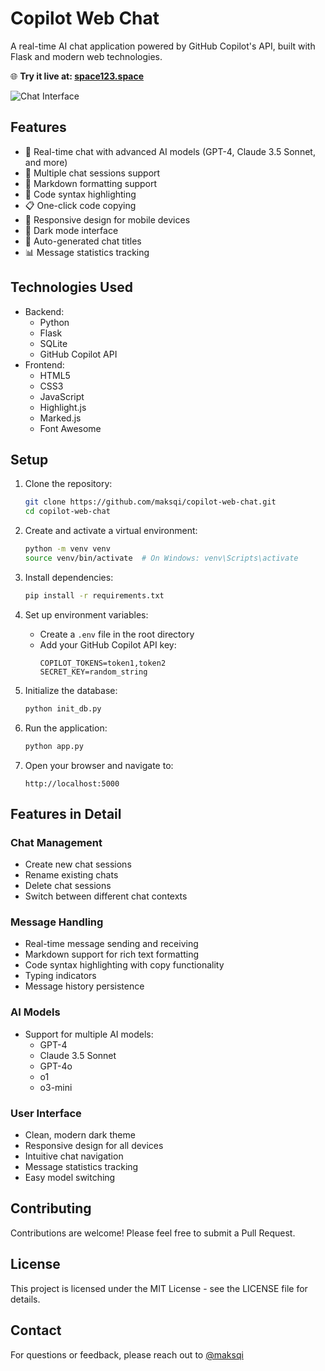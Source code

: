 # Copilot Web Chat

A real-time AI chat application powered by GitHub Copilot's API, built with Flask and modern web technologies.

🌐 **Try it live at: [space123.space](https://space123.space/)**

![Chat Interface](https://i.imgur.com/EwWdvMv.png)

## Features

- 🤖 Real-time chat with advanced AI models (GPT-4, Claude 3.5 Sonnet, and more)
- 💬 Multiple chat sessions support
- 📝 Markdown formatting support
- 🎨 Code syntax highlighting
- 📋 One-click code copying
- 📱 Responsive design for mobile devices
- 🌙 Dark mode interface
- 🔄 Auto-generated chat titles
- 📊 Message statistics tracking

## Technologies Used

- Backend:
  - Python
  - Flask
  - SQLite
  - GitHub Copilot API
- Frontend:
  - HTML5
  - CSS3
  - JavaScript
  - Highlight.js
  - Marked.js
  - Font Awesome

## Setup

1. Clone the repository:
   ```bash
   git clone https://github.com/maksqi/copilot-web-chat.git
   cd copilot-web-chat
   ```

2. Create and activate a virtual environment:
   ```bash
   python -m venv venv
   source venv/bin/activate  # On Windows: venv\Scripts\activate
   ```

3. Install dependencies:
   ```bash
   pip install -r requirements.txt
   ```

4. Set up environment variables:
   - Create a `.env` file in the root directory
   - Add your GitHub Copilot API key:
     ```
     COPILOT_TOKENS=token1,token2
     SECRET_KEY=random_string
     ```

5. Initialize the database:
   ```bash
   python init_db.py
   ```

6. Run the application:
   ```bash
   python app.py
   ```

7. Open your browser and navigate to:
   ```
   http://localhost:5000
   ```

## Features in Detail

### Chat Management
- Create new chat sessions
- Rename existing chats
- Delete chat sessions
- Switch between different chat contexts

### Message Handling
- Real-time message sending and receiving
- Markdown support for rich text formatting
- Code syntax highlighting with copy functionality
- Typing indicators
- Message history persistence

### AI Models
- Support for multiple AI models:
  - GPT-4
  - Claude 3.5 Sonnet
  - GPT-4o
  - o1
  - o3-mini

### User Interface
- Clean, modern dark theme
- Responsive design for all devices
- Intuitive chat navigation
- Message statistics tracking
- Easy model switching

## Contributing

Contributions are welcome! Please feel free to submit a Pull Request.

## License

This project is licensed under the MIT License - see the LICENSE file for details.

## Contact

For questions or feedback, please reach out to [@maksqi](https://github.com/maksqi)